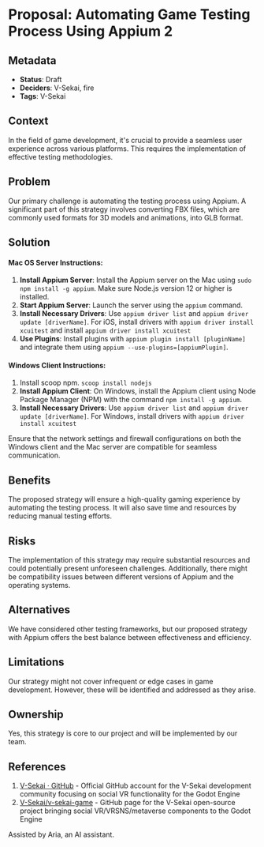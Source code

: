 # Proposal: Automating Game Testing Process Using Appium 2

## Metadata

- **Status**: Draft
- **Deciders**: V-Sekai, fire
- **Tags**: V-Sekai

## Context

In the field of game development, it's crucial to provide a seamless user experience across various platforms. This requires the implementation of effective testing methodologies.

## Problem

Our primary challenge is automating the testing process using Appium. A significant part of this strategy involves converting FBX files, which are commonly used formats for 3D models and animations, into GLB format.

## Solution

#### Mac OS Server Instructions:

1. **Install Appium Server**: Install the Appium server on the Mac using `sudo npm install -g appium`. Make sure Node.js version 12 or higher is installed.
2. **Start Appium Server**: Launch the server using the `appium` command.
3. **Install Necessary Drivers**: Use `appium driver list` and `appium driver update [driverName]`. For iOS, install drivers with `appium driver install xcuitest` and install `appium driver install xcuitest`
4. **Use Plugins**: Install plugins with `appium plugin install [pluginName]` and integrate them using `appium --use-plugins=[appiumPlugin]`.

#### Windows Client Instructions:

1. Install scoop npm. `scoop install nodejs`
1. **Install Appium Client**: On Windows, install the Appium client using Node Package Manager (NPM) with the command `npm install -g appium`.
1. **Install Necessary Drivers**: Use `appium driver list` and `appium driver update [driverName]`. For Windows, install drivers with `appium driver install xcuitest`

Ensure that the network settings and firewall configurations on both the Windows client and the Mac server are compatible for seamless communication.

## Benefits

The proposed strategy will ensure a high-quality gaming experience by automating the testing process. It will also save time and resources by reducing manual testing efforts.

## Risks

The implementation of this strategy may require substantial resources and could potentially present unforeseen challenges. Additionally, there might be compatibility issues between different versions of Appium and the operating systems.

## Alternatives

We have considered other testing frameworks, but our proposed strategy with Appium offers the best balance between effectiveness and efficiency.

## Limitations

Our strategy might not cover infrequent or edge cases in game development. However, these will be identified and addressed as they arise.

## Ownership

Yes, this strategy is core to our project and will be implemented by our team.

## References

1. [V-Sekai · GitHub](https://github.com/v-sekai) - Official GitHub account for the V-Sekai development community focusing on social VR functionality for the Godot Engine
2. [V-Sekai/v-sekai-game](https://github.com/v-sekai/v-sekai-game) - GitHub page for the V-Sekai open-source project bringing social VR/VRSNS/metaverse components to the Godot Engine

Assisted by Aria, an AI assistant.
